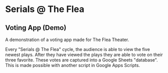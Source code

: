 # Serials @ The Flea
## Voting App (Demo)

A demonstration of a voting app made for The Flea Theater.

Every "Serials @ The Flea" cycle, the audience is able to 
view the five newest plays. After they have viewed the plays
they are able to vote on their three favorite. These votes
are captured into a Google Sheets "database". This is made
possible with another script in Google Apps Scripts.

